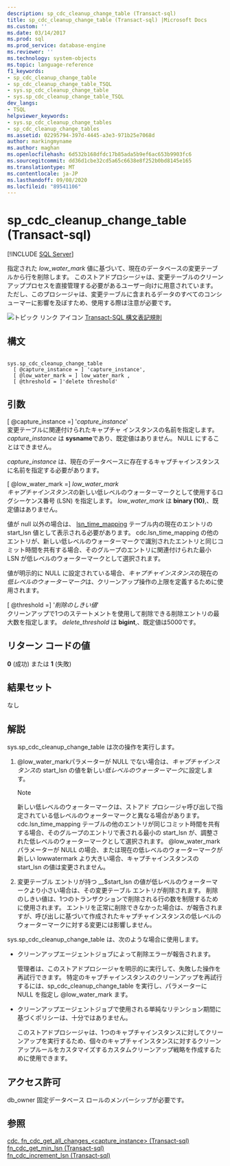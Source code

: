```yaml
---
description: sp_cdc_cleanup_change_table (Transact-sql)
title: sp_cdc_cleanup_change_table (Transact-sql) |Microsoft Docs
ms.custom: ''
ms.date: 03/14/2017
ms.prod: sql
ms.prod_service: database-engine
ms.reviewer: ''
ms.technology: system-objects
ms.topic: language-reference
f1_keywords:
- sp_cdc_cleanup_change_table
- sp_cdc_cleanup_change_table_TSQL
- sys.sp_cdc_cleanup_change_table
- sys.sp_cdc_cleanup_change_table_TSQL
dev_langs:
- TSQL
helpviewer_keywords:
- sys.sp_cdc_cleanup_change_tables
- sp_cdc_cleanup_change_tables
ms.assetid: 02295794-397d-4445-a3e3-971b25e7068d
author: markingmyname
ms.author: maghan
ms.openlocfilehash: 6d532b168dfdc17b85ada5b9ef6ac653b9903fc6
ms.sourcegitcommit: dd36d1cbe32cd5a65c6638e8f252b0bd8145e165
ms.translationtype: MT
ms.contentlocale: ja-JP
ms.lasthandoff: 09/08/2020
ms.locfileid: "89541106"
---
```

# <a name="syssp_cdc_cleanup_change_table-transact-sql"></a>sp_cdc_cleanup_change_table (Transact-sql)
[!INCLUDE [SQL Server](../../includes/applies-to-version/sqlserver.md)]

  指定された *low_water_mark* 値に基づいて、現在のデータベースの変更テーブルから行を削除します。 このストアドプロシージャは、変更テーブルのクリーンアッププロセスを直接管理する必要があるユーザー向けに用意されています。 ただし、このプロシージャは、変更テーブルに含まれるデータのすべてのコンシューマーに影響を及ぼすため、使用する際は注意が必要です。  
  
 ![トピック リンク アイコン](../../database-engine/configure-windows/media/topic-link.gif "トピック リンク アイコン") [Transact-SQL 構文表記規則](../../t-sql/language-elements/transact-sql-syntax-conventions-transact-sql.md)  
  
## <a name="syntax"></a>構文  
  
```  
  
sys.sp_cdc_cleanup_change_table   
  [ @capture_instance = ] 'capture_instance',   
  [ @low_water_mark = ] low_water_mark ,  
  [ @threshold = ]'delete threshold'  
```  
  
## <a name="arguments"></a>引数  
 [ @capture_instance =] '*capture_instance*'  
 変更テーブルに関連付けられたキャプチャ インスタンスの名前を指定します。 *capture_instance* は **sysname**であり、既定値はありません。 NULL にすることはできません。  
  
 *capture_instance* は、現在のデータベースに存在するキャプチャインスタンスに名前を指定する必要があります。  
  
 [ @low_water_mark =] *low_water_mark*  
 *キャプチャインスタンス*の新しい低レベルのウォーターマークとして使用するログシーケンス番号 (LSN) を指定します。 *low_water_mark* は **binary (10)**,、既定値はありません。  
  
 値が null 以外の場合は、 [lsn_time_mapping](../../relational-databases/system-tables/cdc-lsn-time-mapping-transact-sql.md) テーブル内の現在のエントリの start_lsn 値として表示される必要があります。 cdc.lsn_time_mapping の他のエントリが、新しい低レベルのウォーターマークで識別されたエントリと同じコミット時間を共有する場合、そのグループのエントリに関連付けられた最小 LSN が低レベルのウォーターマークとして選択されます。  
  
 値が明示的に NULL に設定されている場合、*キャプチャインスタンス*の現在の*低レベルのウォーターマーク*は、クリーンアップ操作の上限を定義するために使用されます。  
  
 [ @threshold =] '*削除のしきい値*'  
 クリーンアップで1つのステートメントを使用して削除できる削除エントリの最大数を指定します。 *delete_threshold* は **bigint**,、既定値は5000です。  
  
## <a name="return-code-values"></a>リターン コードの値  
 **0** (成功) または **1** (失敗)  
  
## <a name="result-sets"></a>結果セット  
 なし  
  
## <a name="remarks"></a>解説  
 sys.sp_cdc_cleanup_change_table は次の操作を実行します。  
  
1.  @low_water_markパラメーターが NULL でない場合は、*キャプチャインスタンス*の start_lsn の値を新しい*低レベルのウォーターマーク*に設定します。  
  
    > [!NOTE]  
    >  新しい低レベルのウォーターマークは、ストアド プロシージャ呼び出しで指定されている低レベルのウォーターマークと異なる場合があります。 cdc.lsn_time_mapping テーブルの他のエントリが同じコミット時間を共有する場合、そのグループのエントリで表される最小の start_lsn が、調整された低レベルのウォーターマークとして選択されます。 @low_water_markパラメーターが NULL の場合、または現在の低レベルのウォーターマークが新しい lowwatermark より大きい場合、キャプチャインスタンスの start_lsn の値は変更されません。  
  
2.  変更テーブル エントリが持つ __$start_lsn の値が低レベルのウォーターマークより小さい場合は、その変更テーブル エントリが削除されます。 削除のしきい値は、1つのトランザクションで削除される行の数を制限するために使用されます。 エントリを正常に削除できなかった場合は、が報告されますが、呼び出しに基づいて作成されたキャプチャインスタンスの低レベルのウォーターマークに対する変更には影響しません。  

 sys.sp_cdc_cleanup_change_table は、次のような場合に使用します。  
  
-   クリーンアップエージェントジョブによって削除エラーが報告されます。  
  
     管理者は、このストアドプロシージャを明示的に実行して、失敗した操作を再試行できます。 特定のキャプチャインスタンスのクリーンアップを再試行するには、sp_cdc_cleanup_change_table を実行し、パラメーターに NULL を指定し @low_water_mark ます。  
  
-   クリーンアップエージェントジョブで使用される単純なリテンション期間に基づくポリシーは、十分ではありません。  
  
     このストアドプロシージャは、1つのキャプチャインスタンスに対してクリーンアップを実行するため、個々のキャプチャインスタンスに対するクリーンアップルールをカスタマイズするカスタムクリーンアップ戦略を作成するために使用できます。  
  
## <a name="permissions"></a>アクセス許可  
 db_owner 固定データベース ロールのメンバーシップが必要です。  
  
## <a name="see-also"></a>参照  
 [cdc. fn_cdc_get_all_changes_&#60;capture_instance&#62;  &#40;Transact-sql&#41;](../../relational-databases/system-functions/cdc-fn-cdc-get-all-changes-capture-instance-transact-sql.md)   
 [fn_cdc_get_min_lsn &#40;Transact-sql&#41;](../../relational-databases/system-functions/sys-fn-cdc-get-min-lsn-transact-sql.md)   
 [fn_cdc_increment_lsn &#40;Transact-sql&#41;](../../relational-databases/system-functions/sys-fn-cdc-increment-lsn-transact-sql.md)  
  
  
